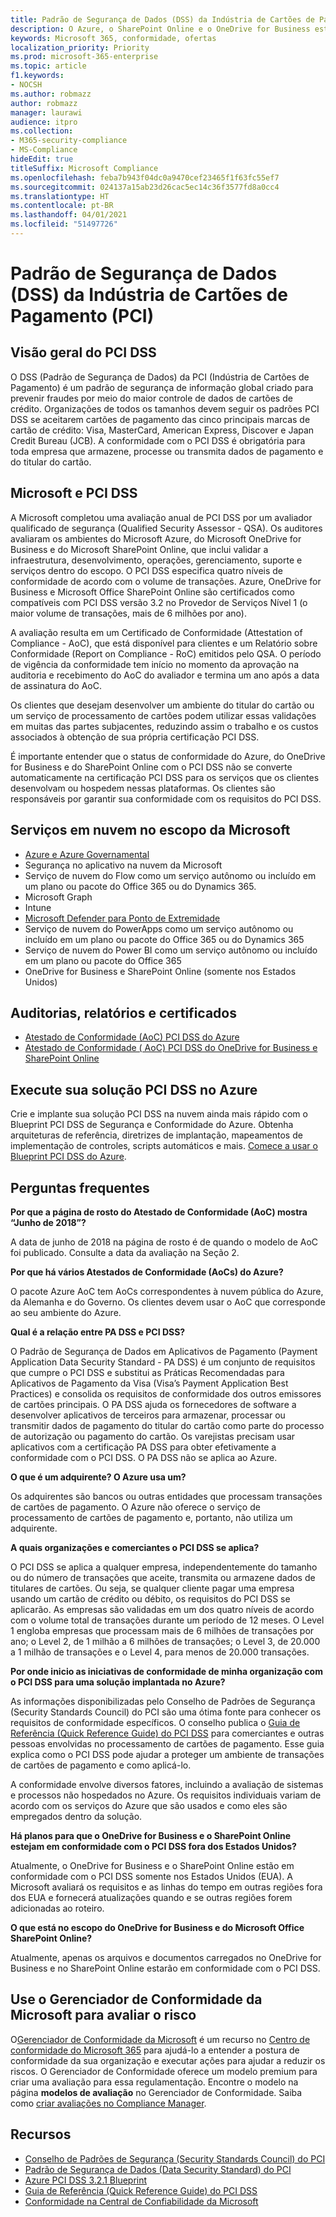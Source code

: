 ```yaml
---
title: Padrão de Segurança de Dados (DSS) da Indústria de Cartões de Pagamento (PCI)
description: O Azure, o SharePoint Online e o OneDrive for Business estão em conformidade com os Padrões de Segurança de Dados da Indústria de Cartões de Pagamento Level 1 versão 3.2.
keywords: Microsoft 365, conformidade, ofertas
localization_priority: Priority
ms.prod: microsoft-365-enterprise
ms.topic: article
f1.keywords:
- NOCSH
ms.author: robmazz
author: robmazz
manager: laurawi
audience: itpro
ms.collection:
- M365-security-compliance
- MS-Compliance
hideEdit: true
titleSuffix: Microsoft Compliance
ms.openlocfilehash: feba7b943f04dc0a9470cef23465f1f63fc55ef7
ms.sourcegitcommit: 024137a15ab23d26cac5ec14c36f3577fd8a0cc4
ms.translationtype: HT
ms.contentlocale: pt-BR
ms.lasthandoff: 04/01/2021
ms.locfileid: "51497726"
---
```

# <a name="payment-card-industry-pci-data-security-standard-dss"></a>Padrão de Segurança de Dados (DSS) da Indústria de Cartões de Pagamento (PCI)

## <a name="pci-dss-overview"></a>Visão geral do PCI DSS

O DSS (Padrão de Segurança de Dados) da PCI (Indústria de Cartões de Pagamento) é um padrão de segurança de informação global criado para prevenir fraudes por meio do maior controle de dados de cartões de crédito. Organizações de todos os tamanhos devem seguir os padrões PCI DSS se aceitarem cartões de pagamento das cinco principais marcas de cartão de crédito: Visa, MasterCard, American Express, Discover e Japan Credit Bureau (JCB). A conformidade com o PCI DSS é obrigatória para toda empresa que armazene, processe ou transmita dados de pagamento e do titular do cartão.

## <a name="microsoft-and-pci-dss"></a>Microsoft e PCI DSS

A Microsoft completou uma avaliação anual de PCI DSS por um avaliador qualificado de segurança (Qualified Security Assessor - QSA). Os auditores avaliaram os ambientes do Microsoft Azure, do Microsoft OneDrive for Business e do Microsoft SharePoint Online, que inclui validar a infraestrutura, desenvolvimento, operações, gerenciamento, suporte e serviços dentro do escopo. O PCI DSS especifica quatro níveis de conformidade de acordo com o volume de transações. Azure, OneDrive for Business e Microsoft Office SharePoint Online são certificados como compatíveis com PCI DSS versão 3.2 no Provedor de Serviços Nível 1 (o maior volume de transações, mais de 6 milhões por ano).

A avaliação resulta em um Certificado de Conformidade (Attestation of Compliance - AoC), que está disponível para clientes e um Relatório sobre Conformidade (Report on Compliance - RoC) emitidos pelo QSA. O período de vigência da conformidade tem início no momento da aprovação na auditoria e recebimento do AoC do avaliador e termina um ano após a data de assinatura do AoC. 

Os clientes que desejam desenvolver um ambiente do titular do cartão ou um serviço de processamento de cartões podem utilizar essas validações em muitas das partes subjacentes, reduzindo assim o trabalho e os custos associados à obtenção de sua própria certificação PCI DSS.

É importante entender que o status de conformidade do Azure, do OneDrive for Business e do SharePoint Online com o PCI DSS não se converte automaticamente na certificação PCI DSS para os serviços que os clientes desenvolvam ou hospedem nessas plataformas. Os clientes são responsáveis por garantir sua conformidade com os requisitos do PCI DSS.

## <a name="microsoft-in-scope-cloud-services"></a>Serviços em nuvem no escopo da Microsoft

- [Azure e Azure Governamental](https://aka.ms/AzureCompliance)
- Segurança no aplicativo na nuvem da Microsoft
- Serviço de nuvem do Flow como um serviço autônomo ou incluído em um plano ou pacote do Office 365 ou do Dynamics 365.
- Microsoft Graph
- Intune
- [Microsoft Defender para Ponto de Extremidade](/windows/security/threat-protection/microsoft-defender-atp/microsoft-defender-advanced-threat-protection)
- Serviço de nuvem do PowerApps como um serviço autônomo ou incluído em um plano ou pacote do Office 365 ou do Dynamics 365
- Serviço de nuvem do Power BI como um serviço autônomo ou incluído em um plano ou pacote do Office 365
- OneDrive for Business e SharePoint Online (somente nos Estados Unidos)

## <a name="audit-reports-and-certificates"></a>Auditorias, relatórios e certificados

- [Atestado de Conformidade (AoC) PCI DSS do Azure](https://aka.ms/azure-pci)
- [Atestado de Conformidade ( AoC) PCI DSS do OneDrive for Business e SharePoint Online](https://aka.ms/spo-pci)

## <a name="get-your-pci-dss-solution-running-on-azure"></a>Execute sua solução PCI DSS no Azure

Crie e implante sua solução PCI DSS na nuvem ainda mais rápido com o Blueprint PCI DSS de Segurança e Conformidade do Azure. Obtenha arquiteturas de referência, diretrizes de implantação, mapeamentos de implementação de controles, scripts automáticos e mais. [Comece a usar o Blueprint PCI DSS do Azure](https://aka.ms/pciblueprint).

## <a name="frequently-asked-questions"></a>Perguntas frequentes

**Por que a página de rosto do Atestado de Conformidade (AoC) mostra “Junho de 2018”?**

A data de junho de 2018 na página de rosto é de quando o modelo de AoC foi publicado. Consulte a data da avaliação na Seção 2.

**Por que há vários Atestados de Conformidade (AoCs) do Azure?**

O pacote Azure AoC tem AoCs correspondentes à nuvem pública do Azure, da Alemanha e do Governo. Os clientes devem usar o AoC que corresponde ao seu ambiente do Azure.  

**Qual é a relação entre PA DSS e PCI DSS?**

O Padrão de Segurança de Dados em Aplicativos de Pagamento (Payment Application Data Security Standard - PA DSS) é um conjunto de requisitos que cumpre o PCI DSS e substitui as Práticas Recomendadas para Aplicativos de Pagamento da Visa (Visa’s Payment Application Best Practices) e consolida os requisitos de conformidade dos outros emissores de cartões principais. O PA DSS ajuda os fornecedores de software a desenvolver aplicativos de terceiros para armazenar, processar ou transmitir dados de pagamento do titular do cartão como parte do processo de autorização ou pagamento do cartão. Os varejistas precisam usar aplicativos com a certificação PA DSS para obter efetivamente a conformidade com o PCI DSS. O PA DSS não se aplica ao Azure.

**O que é um adquirente? O Azure usa um?**

Os adquirentes são bancos ou outras entidades que processam transações de cartões de pagamento. O Azure não oferece o serviço de processamento de cartões de pagamento e, portanto, não utiliza um adquirente.

**A quais organizações e comerciantes o PCI DSS se aplica?**

O PCI DSS se aplica a qualquer empresa, independentemente do tamanho ou do número de transações que aceite, transmita ou armazene dados de titulares de cartões. Ou seja, se qualquer cliente pagar uma empresa usando um cartão de crédito ou débito, os requisitos do PCI DSS se aplicarão. As empresas são validadas em um dos quatro níveis de acordo com o volume total de transações durante um período de 12 meses. O Level 1 engloba empresas que processam mais de 6 milhões de transações por ano; o Level 2, de 1 milhão a 6 milhões de transações; o Level 3, de 20.000 a 1 milhão de transações e o Level 4, para menos de 20.000 transações.

**Por onde inicio as iniciativas de conformidade de minha organização com o PCI DSS para uma solução implantada no Azure?**

As informações disponibilizadas pelo Conselho de Padrões de Segurança (Security Standards Council) do PCI são uma ótima fonte para conhecer os requisitos de conformidade específicos. O conselho publica o [Guia de Referência (Quick Reference Guide) do PCI DSS](https://www.pcisecuritystandards.org/documents/PCISSC%20QRG%20August%202014%20-print.pdf) para comerciantes e outras pessoas envolvidas no processamento de cartões de pagamento. Esse guia explica como o PCI DSS pode ajudar a proteger um ambiente de transações de cartões de pagamento e como aplicá-lo.

A conformidade envolve diversos fatores, incluindo a avaliação de sistemas e processos não hospedados no Azure. Os requisitos individuais variam de acordo com os serviços do Azure que são usados e como eles são empregados dentro da solução.

**Há planos para que o OneDrive for Business e o SharePoint Online estejam em conformidade com o PCI DSS fora dos Estados Unidos?**

Atualmente, o OneDrive for Business e o SharePoint Online estão em conformidade com o PCI DSS somente nos Estados Unidos (EUA). A Microsoft avaliará os requisitos e as linhas do tempo em outras regiões fora dos EUA e fornecerá atualizações quando e se outras regiões forem adicionadas ao roteiro.

**O que está no escopo do OneDrive for Business e do Microsoft Office SharePoint Online?**

Atualmente, apenas os arquivos e documentos carregados no OneDrive for Business e no SharePoint Online estarão em conformidade com o PCI DSS.

## <a name="use-microsoft-compliance-manager-to-assess-your-risk"></a>Use o Gerenciador de Conformidade da Microsoft para avaliar o risco

O[Gerenciador de Conformidade da Microsoft](/microsoft-365/compliance/compliance-manager) é um recurso no [Centro de conformidade do Microsoft 365](/microsoft-365/compliance/microsoft-365-compliance-center) para ajudá-lo a entender a postura de conformidade da sua organização e executar ações para ajudar a reduzir os riscos. O Gerenciador de Conformidade oferece um modelo premium para criar uma avaliação para essa regulamentação. Encontre o modelo na página **modelos de avaliação** no Gerenciador de Conformidade. Saiba como [criar avaliações no Compliance Manager](/microsoft-365/compliance/compliance-manager-assessments).

## <a name="resources"></a>Recursos

- [Conselho de Padrões de Segurança (Security Standards Council) do PCI](https://www.pcisecuritystandards.org/)
- [Padrão de Segurança de Dados (Data Security Standard) do PCI](https://www.pcisecuritystandards.org/documents/PCI_DSS_v3-1.pdf)
- [Azure PCI DSS 3.2.1 Blueprint](/azure/governance/blueprints/samples/pci-dss-3.2.1/)
- [Guia de Referência (Quick Reference Guide) do PCI DSS](https://www.pcisecuritystandards.org/documents/PCISSC%20QRG%20August%202014%20-print.pdf)
- [Conformidade na Central de Confiabilidade da Microsoft](https://www.microsoft.com/trust-center/compliance/compliance-overview)
